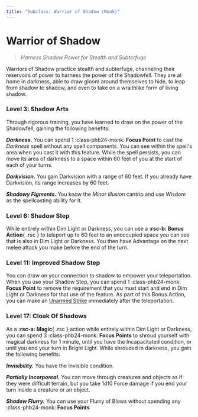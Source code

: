 ```yaml
---
title: "Subclass: Warrior of Shadow (Monk)"
---
```


<p style="display:none">
Harness Shadow Power for Stealth and Subterfuge
</p>

# Warrior of Shadow

> *Harness Shadow Power for Stealth and Subterfuge*

Warriors of Shadow practice stealth and subterfuge, channeling their reservoirs of power to harness the power of the Shadowfell. They are at home in darkness, able to draw gloom around themselves to hide, to leap from shadow to shadow, and even to take on a wraithlike form of living shadow.

### Level 3: Shadow Arts

Through rigorous training, you have learned to draw on the power of the Shadowfell, gaining the following benefits:

***Darkness.*** You can spend 1 :class-phb24-monk: **Focus Point** to cast the *Darkness* spell without any spell components. You can see within the spell's area when you cast it with this feature. While the spell persists, you can move its area of darkness to a space within 60 feet of you at the start of each of your turns.

***Darkvision.*** You gain Darkvision with a range of 60 feet. If you already have Darkvision, its range increases by 60 feet.

***Shadowy Figments.*** You know the *Minor Illusion* cantrip and use Wisdom as the spellcasting ability for it.

### Level 6: Shadow Step

While entirely within Dim Light or Darkness, you can use a **:rsc-b: Bonus Action**{ .rsc } to teleport up to 60 feet to an unoccupied space you can see that is also in Dim Light or Darkness. You then have Advantage on the next melee attack you make before the end of the turn.

### Level 11: Improved Shadow Step

You can draw on your connection to shadow to empower your teleportation. When you use your Shadow Step, you can spend 1 :class-phb24-monk: **Focus Point** to remove the requirement that you must start and end in Dim Light or Darkness for that use of the feature. As part of this Bonus Action, you can make an [Unarmed Strike] immediately after the teleportation.

### Level 17: Cloak Of Shadows

As a **:rsc-a: Magic**{ .rsc } action while entirely within Dim Light or Darkness, you can spend 3 :class-phb24-monk: **Focus Points** to shroud yourself with magical darkness for 1 minute, until you have the Incapacitated condition, or until you end your turn in Bright Light. While shrouded in darkness, you gain the following benefits:

***Invisibility.*** You have the Invisible condition.

***Partially Incorporeal.*** You can move through creatures and objects as if they were difficult terrain, but you take 1d10 Force damage if you end your turn inside a creature or an object.

***Shadow Flurry.*** You can use your Flurry of Blows without spending any :class-phb24-monk: **Focus Points**

[Unarmed Strike]: ../../gameplay/phb/action.md#unarmed-strike